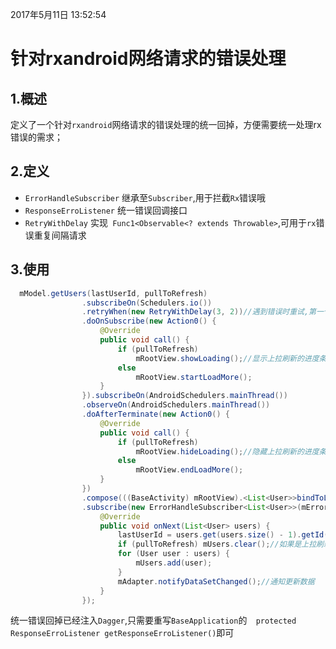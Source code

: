 ﻿2017年5月11日 13:52:54
# 针对rxandroid网络请求的错误处理

##  1.概述
定义了一个针对`rxandroid`网络请求的错误处理的统一回掉，方便需要统一处理rx错误的需求；


## 2.定义
- `ErrorHandleSubscriber`
继承至`Subscriber`,用于拦截`Rx`错误哦
-  `ResponseErroListener`
统一错误回调接口
-  `RetryWithDelay`
实现` Func1<Observable<? extends Throwable>`,可用于`rx`错误重复间隔请求


## 3.使用
```java
  mModel.getUsers(lastUserId, pullToRefresh)
                .subscribeOn(Schedulers.io())
                .retryWhen(new RetryWithDelay(3, 2))//遇到错误时重试,第一个参数为重试几次,第二个参数为重试的间隔
                .doOnSubscribe(new Action0() {
                    @Override
                    public void call() {
                        if (pullToRefresh)
                            mRootView.showLoading();//显示上拉刷新的进度条
                        else
                            mRootView.startLoadMore();
                    }
                }).subscribeOn(AndroidSchedulers.mainThread())
                .observeOn(AndroidSchedulers.mainThread())
                .doAfterTerminate(new Action0() {
                    @Override
                    public void call() {
                        if (pullToRefresh)
                            mRootView.hideLoading();//隐藏上拉刷新的进度条
                        else
                            mRootView.endLoadMore();
                    }
                })
                .compose(((BaseActivity) mRootView).<List<User>>bindToLifecycle())//使用RXlifecycle,使subscription和activity一起销毁
                .subscribe(new ErrorHandleSubscriber<List<User>>(mErrorHandler) {
                    @Override
                    public void onNext(List<User> users) {
                        lastUserId = users.get(users.size() - 1).getId();//记录最后一个id,用于下一次请求
                        if (pullToRefresh) mUsers.clear();//如果是上拉刷新则晴空列表
                        for (User user : users) {
                            mUsers.add(user);
                        }
                        mAdapter.notifyDataSetChanged();//通知更新数据
                    }
                });
```
统一错误回掉已经注入`Dagger`,只需要重写`BaseApplication`的`  protected ResponseErroListener getResponseErroListener()`即可

